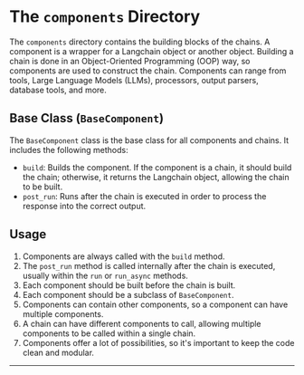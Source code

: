 # The `components` Directory

The `components` directory contains the building blocks of the chains. A component is a wrapper for a Langchain object or another object. Building a chain is done in an Object-Oriented Programming (OOP) way, so components are used to construct the chain. Components can range from tools, Large Language Models (LLMs), processors, output parsers, database tools, and more.

## Base Class (`BaseComponent`)

The `BaseComponent` class is the base class for all components and chains. It includes the following methods:

- `build`: Builds the component. If the component is a chain, it should build the chain; otherwise, it returns the Langchain object, allowing the chain to be built.
- `post_run`: Runs after the chain is executed in order to process the response into the correct output.

## Usage

1. Components are always called with the `build` method.
2. The `post_run` method is called internally after the chain is executed, usually within the `run` or `run_async` methods.
3. Each component should be built before the chain is built.
4. Each component should be a subclass of `BaseComponent`.
5. Components can contain other components, so a component can have multiple components.
6. A chain can have different components to call, allowing multiple components to be called within a single chain.
7. Components offer a lot of possibilities, so it's important to keep the code clean and modular.

---